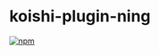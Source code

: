 # koishi-plugin-ning

[![npm](https://img.shields.io/npm/v/koishi-plugin-ning?style=flat-square)](https://www.npmjs.com/package/koishi-plugin-ning)


